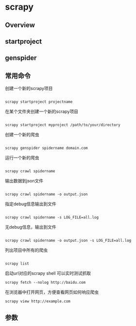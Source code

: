 # scrapy

## Overview


## startproject


## genspider


## 常用命令

创建一个新的scrapy项目

```

scrapy startproject projectname
```

在某个文件夹创建一个新的scrapy项目

```

scrapy startproject myproject /path/to/your/directory
```


创建一个新的爬虫

```

scrapy genspider spidername domain.com
```

运行一个新的爬虫

```

scrapy crawl spidername
```

输出数据到json文件

```

scrapy crawl spidername -o output.json
```

指定debug信息输出到文件

```

scrapy crawl spidername -s LOG_FILE=all.log
```

无debug信息，输出到文件

```

scrapy crawl spidername -o output.json -s LOG_FILE=all.log
```


列出项目中所有的爬虫

```

scrapy list
```

启动url对应的scrapy shell 可以实时测试抓取

```
scrapy fetch --nolog http://baidu.com
```

在浏览器中打开网页，方便查看网页如何响应爬虫

```
scrapy view http://example.com
```


## 参数
